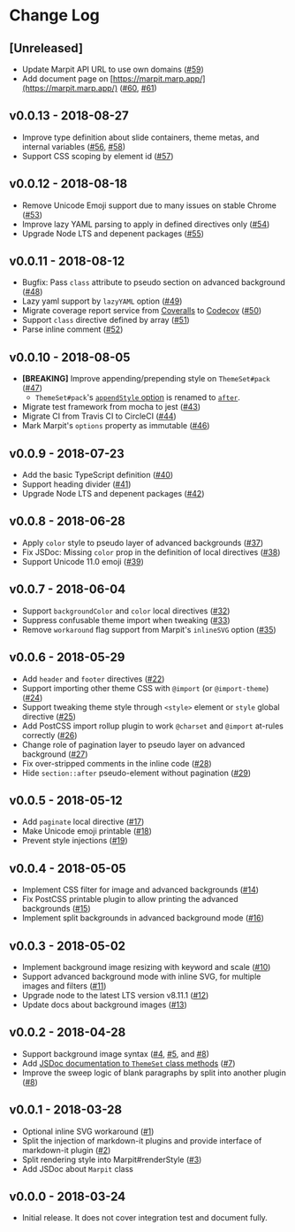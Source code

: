 # Change Log

## [Unreleased]

- Update Marpit API URL to use own domains ([#59](https://github.com/marp-team/marpit/pull/59))
- Add document page on [https://marpit.marp.app/](https://marpit.marp.app/) ([#60](https://github.com/marp-team/marpit/pull/60), [#61](https://github.com/marp-team/marpit/pull/61))

## v0.0.13 - 2018-08-27

- Improve type definition about slide containers, theme metas, and internal variables ([#56](https://github.com/marp-team/marpit/pull/56), [#58](https://github.com/marp-team/marpit/pull/58))
- Support CSS scoping by element id ([#57](https://github.com/marp-team/marpit/pull/57))

## v0.0.12 - 2018-08-18

- Remove Unicode Emoji support due to many issues on stable Chrome ([#53](https://github.com/marp-team/marpit/pull/53))
- Improve lazy YAML parsing to apply in defined directives only ([#54](https://github.com/marp-team/marpit/pull/54))
- Upgrade Node LTS and depenent packages ([#55](https://github.com/marp-team/marpit/pull/55))

## v0.0.11 - 2018-08-12

- Bugfix: Pass `class` attribute to pseudo section on advanced background ([#48](https://github.com/marp-team/marpit/pull/48))
- Lazy yaml support by `lazyYAML` option ([#49](https://github.com/marp-team/marpit/pull/49))
- Migrate coverage report service from [Coveralls](https://coveralls.io/github/marp-team/marpit?branch=master) to [Codecov](https://codecov.io/gh/marp-team/marpit) ([#50](https://github.com/marp-team/marpit/pull/50))
- Support `class` directive defined by array ([#51](https://github.com/marp-team/marpit/pull/51))
- Parse inline comment ([#52](https://github.com/marp-team/marpit/pull/52))

## v0.0.10 - 2018-08-05

- **[BREAKING]** Improve appending/prepending style on `ThemeSet#pack` ([#47](https://github.com/marp-team/marpit/pull/47))
  - `ThemeSet#pack`'s [`appendStyle` option](https://github.com/marp-team/marpit/blob/c1fce7c7f80fb563111b8b0e34d98eabc5c834a3/src/theme_set.js#L171) is renamed to [`after`](https://github.com/marp-team/marpit/blob/e68f0bb38a6d894cce80fa811d41952635a886b6/src/theme_set.js#L172).
- Migrate test framework from mocha to jest ([#43](https://github.com/marp-team/marpit/pull/43))
- Migrate CI from Travis CI to CircleCI ([#44](https://github.com/marp-team/marpit/pull/44))
- Mark Marpit's `options` property as immutable ([#46](https://github.com/marp-team/marpit/pull/46))

## v0.0.9 - 2018-07-23

- Add the basic TypeScript definition ([#40](https://github.com/marp-team/marpit/pull/40))
- Support heading divider ([#41](https://github.com/marp-team/marpit/pull/41))
- Upgrade Node LTS and depenent packages ([#42](https://github.com/marp-team/marpit/pull/42))

## v0.0.8 - 2018-06-28

- Apply `color` style to pseudo layer of advanced backgrounds ([#37](https://github.com/marp-team/marpit/pull/37))
- Fix JSDoc: Missing `color` prop in the definition of local directives ([#38](https://github.com/marp-team/marpit/pull/38))
- Support Unicode 11.0 emoji ([#39](https://github.com/marp-team/marpit/pull/39))

## v0.0.7 - 2018-06-04

- Support `backgroundColor` and `color` local directives ([#32](https://github.com/marp-team/marpit/pull/32))
- Suppress confusable theme import when tweaking ([#33](https://github.com/marp-team/marpit/pull/33))
- Remove `workaround` flag support from Marpit's `inlineSVG` option ([#35](https://github.com/marp-team/marpit/pull/35))

## v0.0.6 - 2018-05-29

- Add `header` and `footer` directives ([#22](https://github.com/marp-team/marpit/pull/22))
- Support importing other theme CSS with `@import` (or `@import-theme`) ([#24](https://github.com/marp-team/marpit/pull/24))
- Support tweaking theme style through `<style>` element or `style` global directive ([#25](https://github.com/marp-team/marpit/pull/25))
- Add PostCSS import rollup plugin to work `@charset` and `@import` at-rules correctly ([#26](https://github.com/marp-team/marpit/pull/26))
- Change role of pagination layer to pseudo layer on advanced background ([#27](https://github.com/marp-team/marpit/pull/27))
- Fix over-stripped comments in the inline code ([#28](https://github.com/marp-team/marpit/pull/28))
- Hide `section::after` pseudo-element without pagination ([#29](https://github.com/marp-team/marpit/pull/29))

## v0.0.5 - 2018-05-12

- Add `paginate` local directive ([#17](https://github.com/marp-team/marpit/pull/17))
- Make Unicode emoji printable ([#18](https://github.com/marp-team/marpit/pull/18))
- Prevent style injections ([#19](https://github.com/marp-team/marpit/pull/19))

## v0.0.4 - 2018-05-05

- Implement CSS filter for image and advanced backgrounds ([#14](https://github.com/marp-team/marpit/pull/14))
- Fix PostCSS printable plugin to allow printing the advanced backgrounds ([#15](https://github.com/marp-team/marpit/pull/15))
- Implement split backgrounds in advanced background mode ([#16](https://github.com/marp-team/marpit/pull/16))

## v0.0.3 - 2018-05-02

- Implement background image resizing with keyword and scale ([#10](https://github.com/marp-team/marpit/pull/10))
- Support advanced background mode with inline SVG, for multiple images and filters ([#11](https://github.com/marp-team/marpit/pull/11))
- Upgrade node to the latest LTS version v8.11.1 ([#12](https://github.com/marp-team/marpit/pull/12))
- Update docs about background images ([#13](https://github.com/marp-team/marpit/pull/13))

## v0.0.2 - 2018-04-28

- Support background image syntax ([#4](https://github.com/marp-team/marpit/pull/4), [#5](https://github.com/marp-team/marpit/pull/5), and [#8](https://github.com/marp-team/marpit/pull/8))
- Add [JSDoc documentation to `ThemeSet` class methods](https://marpit-api.marp.app/themeset) ([#7](https://github.com/marp-team/marpit/pull/7))
- Improve the sweep logic of blank paragraphs by split into another plugin ([#8](https://github.com/marp-team/marpit/pull/8))

## v0.0.1 - 2018-03-28

- Optional inline SVG workaround ([#1](https://github.com/marp-team/marpit/pull/1))
- Split the injection of markdown-it plugins and provide interface of markdown-it plugin ([#2](https://github.com/marp-team/marpit/pull/2))
- Split rendering style into Marpit#renderStyle ([#3](https://github.com/marp-team/marpit/pull/3))
- Add JSDoc about `Marpit` class

## v0.0.0 - 2018-03-24

- Initial release. It does not cover integration test and document fully.

